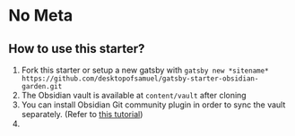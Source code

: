 # No Meta

## How to use this starter?

1.  Fork this starter or setup a new gatsby with `gatsby new *sitename* https://github.com/desktopofsamuel/gatsby-starter-obsidian-garden.git`
2.  The Obsidian vault is available at `content/vault` after cloning
3.  You can install Obsidian Git community plugin in order to sync the vault separately. (Refer to [this tutorial](https://desktopofsamuel.com/how-to-sync-obsidian-vault-for-free-using-git/?utm_source=obsidian-garden))
4.

